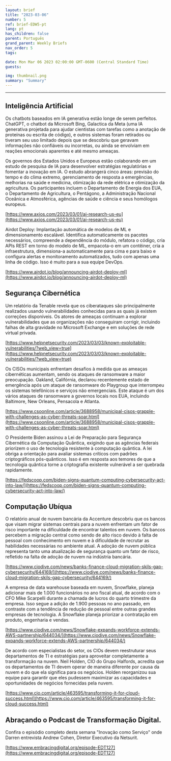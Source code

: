 ```yaml
---
layout: brief
title: "2023-03-06"
number: 5
ref: brief-EDW5-pt
lang: pt
has_children: false
parent: Português
grand_parent: Weekly Briefs
nav_order: 5
tags:

date: Mon Mar 06 2023 02:00:00 GMT-0600 (Central Standard Time)
guests:

img: thumbnail.png
summary: "Summary"
---
```




---

## Inteligência Artificial

Os chatbots baseados em IA generativa estão longe de serem perfeitos. ChatGPT, o chatbot da Microsoft Bing, Galactica da Meta (uma IA generativa projetada para ajudar cientistas com tarefas como a anotação de proteínas ou escrita de código), e outros sistemas foram retirados ou tiveram seu uso limitado depois que se descobriu que geravam informações não confiáveis ou incorretas, ou ainda se envolviam em reações emocionais aparentes e até mesmo ameaças.

Os governos dos Estados Unidos e Europeus estão colaborando em um estudo de pesquisa de IA para desenvolver estratégias regulatórias e fomentar a inovação em IA. O estudo abrangerá cinco áreas: previsão do tempo e do clima extremo, gerenciamento de resposta a emergências, melhorias na saúde e medicina, otimização da rede elétrica e otimização da agricultura. Os participantes incluem o Departamento de Energia dos EUA, o Departamento de Agricultura, o Pentágono, a Administração Nacional Oceânica e Atmosférica, agências de saúde e ciência e seus homólogos europeus.

[https://www.axios.com/2023/03/01/ai-research-us-eu](https://www.axios.com/2023/03/01/ai-research-us-eu)

Airdot Deploy: Implantação automática de modelos de ML e dimensionamento escalável. Identifica automaticamente os pacotes necessários, compreende a dependência do módulo, refatora o código, cria APIs REST em torno do modelo de ML, empacota-o em um contêiner, cria a infraestrutura, dimensiona-a automaticamente para cima e para baixo e configura alertas e monitoramento automatizados, tudo com apenas uma linha de código. Isso é muito para a sua equipe DevOps.

[https://www.airdot.io/blog/announcing-airdot-deploy-ml](https://www.airdot.io/blog/announcing-airdot-deploy-ml)

## Segurança Cibernética

Um relatório da Tenable revela que os ciberataques são principalmente realizados usando vulnerabilidades conhecidas para as quais já existem correções disponíveis. Os atores de ameaças continuam a explorar vulnerabilidades que as organizações não conseguiram corrigir, incluindo falhas de alta gravidade no Microsoft Exchange e em soluções de rede virtual privada.

[https://www.helpnetsecurity.com/2023/03/03/known-exploitable-vulnerabilities/?web_view=true](https://www.helpnetsecurity.com/2023/03/03/known-exploitable-vulnerabilities/?web_view=true)

Os CISOs municipais enfrentam desafios à medida que as ameaças cibernéticas aumentam, sendo os ataques de ransomware a maior preocupação. Oakland, Califórnia, declarou recentemente estado de emergência após um ataque de ransomware do Playgroup que interrompeu os sistemas telefônicos e serviços não emergenciais. Este ataque é um dos vários ataques de ransomware a governos locais nos EUA, incluindo Baltimore, New Orleans, Pensacola e Atlanta.

[https://www.csoonline.com/article/3688958/municipal-cisos-grapple-with-challenges-as-cyber-threats-soar.html](https://www.csoonline.com/article/3688958/municipal-cisos-grapple-with-challenges-as-cyber-threats-soar.html)

O Presidente Biden assinou a Lei de Preparação para Segurança Cibernética da Computação Quântica, exigindo que as agências federais priorizem o uso de tecnologia resistente à computação quântica. A lei obriga a orientação para avaliar sistemas críticos com padrões criptográficos pós-quânticos. Isso é em resposta aos temores de que a tecnologia quântica torne a criptografia existente vulnerável a ser quebrada rapidamente.

[https://fedscoop.com/biden-signs-quantum-computing-cybersecurity-act-into-law/](https://fedscoop.com/biden-signs-quantum-computing-cybersecurity-act-into-law/)

## Computação Ubíqua

O relatório anual de nuvem bancária da Accenture descobriu que os bancos que visam migrar sistemas centrais para a nuvem enfrentam um fator de risco importante na dificuldade de encontrar talentos em nuvem. Os bancos percebem a migração central como sendo de alto risco devido à falta de pessoal com conhecimento em nuvem e à dificuldade de recrutar as habilidades necessárias no ambiente atual. A adoção de nuvem pública representa tanto uma atualização de segurança quanto um fator de risco, refletido na falta de adoção de nuvem na indústria bancária.

[https://www.ciodive.com/news/banks-finance-cloud-migration-skils-gap-cybersecurity/644169/](https://www.ciodive.com/news/banks-finance-cloud-migration-skils-gap-cybersecurity/644169/)

A empresa de data warehouse baseada em nuvem, Snowflake, planeja adicionar mais de 1.000 funcionários no ano fiscal atual, de acordo com o CFO Mike Scarpelli durante a chamada de lucros do quarto trimestre da empresa. Isso segue a adição de 1.900 pessoas no ano passado, em contraste com a tendência de redução de pessoal entre outras grandes empresas de tecnologia. A Snowflake planeja priorizar a contratação em produto, engenharia e vendas.

[https://www.ciodive.com/news/Snowflake-expands-workforce-extends-AWS-partnership/644034/](https://www.ciodive.com/news/Snowflake-expands-workforce-extends-AWS-partnership/644034/)

De acordo com especialistas do setor, os CIOs devem reestruturar seus departamentos de TI e estratégias para aproveitar completamente a transformação na nuvem. Neil Holden, CIO do Grupo Halfords, acredita que os departamentos de TI devem operar de maneira diferente por causa da nuvem e do que ela significa para os negócios. Holden reorganizou sua equipe para garantir que eles pudessem maximizar as capacidades e oportunidades de negócios fornecidas pela nuvem.

[https://www.cio.com/article/463595/transforming-it-for-cloud-success.html](https://www.cio.com/article/463595/transforming-it-for-cloud-success.html)

## Abraçando o Podcast de Transformação Digital.

Confira o episódio completo desta semana "Inovação como Serviço" onde Darren entrevista Andrew Cohen, Diretor Executivo da Netsurit.

[https://www.embracingdigital.org/episode-EDT127](https://www.embracingdigital.org/episode-EDT127)


